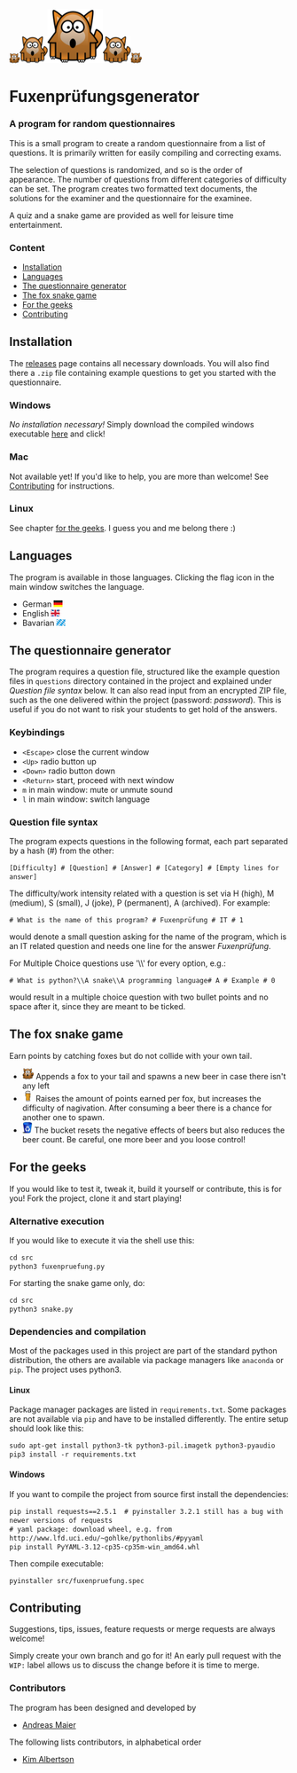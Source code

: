 <img src="src/images/fox.png" width="19"><img src="src/images/fox.png" width="50"><img src="src/images/fox.png" width="100"><img src="src/images/fox.png" width="50"><img src="src/images/fox.png" width="20">


# Fuxenprüfungsgenerator

### A program for random questionnaires

This is a small program to create a random questionnaire from a list of questions. It is primarily written for easily compiling and correcting exams.

The selection of questions is randomized, and so is the order of appearance. The number of questions from different categories of difficulty can be set. The program creates two formatted text documents, the solutions for the examiner and the questionnaire for the examinee.

A quiz and a snake game are provided as well for leisure time entertainment.

### Content
* [Installation](#installation)
* [Languages](#languages)
* [The questionnaire generator](#the-questionnaire-generator)
* [The fox snake game](#the-fox-snake-game)
* [For the geeks](#for-the-geeks)
* [Contributing](#contributing)



## Installation
The [releases](https://github.com/andb0t/Fuxenpruefung/releases) page contains all necessary downloads. You will also find there a `.zip` file containing example questions to get you started with the questionnaire.

### Windows
*No installation necessary!* Simply download the compiled windows executable [here](https://github.com/andb0t/Fuxenpruefung/releases) and click!

### Mac
Not available yet! If you'd like to help, you are more than welcome! See [Contributing](#contributing) for instructions.

### Linux
See chapter [for the geeks](#for-the-geeks). I guess you and me belong there :)



## Languages
The program is available in those languages. Clicking the flag icon in the main window switches the language.
* German <img src="src/images/ger.png" height="12">
* English <img src="src/images/eng.png" height="12">
* Bavarian <img src="src/images/bay.png" height="12">


## The questionnaire generator
The program requires a question file, structured like the example question files in `questions` directory contained in the project and explained under *Question file syntax* below. It can also read input from an encrypted ZIP file, such as the one delivered within the project (password: *password*). This is useful if you do not want to risk your students to get hold of the answers.




### Keybindings
* `<Escape>`    close the current window
* `<Up>`        radio button up
* `<Down>`      radio button down
* `<Return>`    start, proceed with next window
* `m`           in main window: mute or unmute sound
* `l`           in main window: switch language




### Question file syntax
The program expects questions in the following format, each part separated by a hash (#) from the other:
```
[Difficulty] # [Question] # [Answer] # [Category] # [Empty lines for answer]
```
The difficulty/work intensity related with a question is set via H (high), M (medium), S (small), J (joke), P (permanent), A (archived). For example:
```
# What is the name of this program? # Fuxenprüfung # IT # 1
```
would denote a small question asking for the name of the program, which is an IT related question and needs one line for the answer *Fuxenprüfung*.

For Multiple Choice questions use '\\\\' for every option, e.g.:
```
# What is python?\\A snake\\A programming language# A # Example # 0
```
would result in a multiple choice question with two bullet points and no space after it, since they are meant to be ticked.



## The fox snake game
Earn points by catching foxes but do not collide with your own tail.

* <img src="src/images/fox.png" height="20"> Appends a fox to your tail and spawns a new beer in case there isn't any left
* <img src="src/images/beer.png" height="20"> Raises the amount of points earned per fox, but increases the difficulty of nagivation. After consuming a beer there is a chance for another one to spawn.
* <img src="src/images/bucket.png" height="20"> The bucket resets the negative effects of beers but also reduces the beer count. Be careful, one more beer and you loose control!





## For the geeks
If you would like to test it, tweak it, build it yourself or contribute, this is for you! Fork the project, clone it and start playing!

### Alternative execution
If you would like to execute it via the shell use this:
```shell
cd src
python3 fuxenpruefung.py
```
For starting the snake game only, do:
```shell
cd src
python3 snake.py
```

### Dependencies and compilation
Most of the packages used in this project are part of the standard python distribution, the others are available via package managers like `anaconda` or `pip`. The project uses python3.

#### Linux
Package manager packages are listed in `requirements.txt`. Some packages are not available via `pip` and have to be installed differently. The entire setup should look like this:
```shell
sudo apt-get install python3-tk python3-pil.imagetk python3-pyaudio
pip3 install -r requirements.txt
```

#### Windows
If you want to compile the project from source first install the dependencies:
```shell
pip install requests==2.5.1  # pyinstaller 3.2.1 still has a bug with newer versions of requests
# yaml package: download wheel, e.g. from http://www.lfd.uci.edu/~gohlke/pythonlibs/#pyyaml
pip install PyYAML-3.12-cp35-cp35m-win_amd64.whl
```
Then compile executable:
```shell
pyinstaller src/fuxenpruefung.spec
```




## Contributing
Suggestions, tips, issues, feature requests or merge requests are always welcome!

Simply create your own branch and go for it! An early pull request with the `WIP:` label allows us to discuss the change before it is time to merge.

### Contributors
The program has been designed and developed by
* [Andreas Maier](https://github.com/andb0t)

The following lists contributors, in alphabetical order
* [Kim Albertson](https://github.com/ashlaban)
